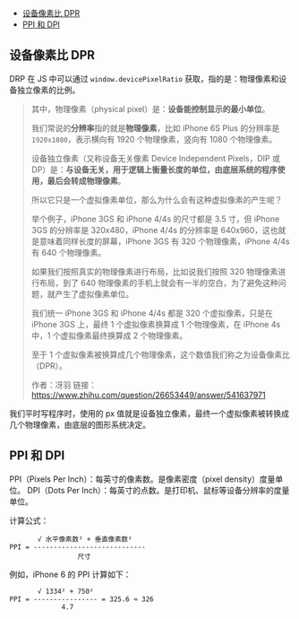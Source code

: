 - [设备像素比 DPR](#设备像素比-dpr)
- [PPI 和 DPI](#ppi-和-dpi)

## 设备像素比 DPR

DRP 在 JS 中可以通过 `window.devicePixelRatio` 获取，指的是：物理像素和设备独立像素的比例。

> 其中，物理像素（physical pixel）是：**设备能控制显示的最小单位**。
>
> 我们常说的**分辨率**指的就是**物理像素**，比如 iPhone 6S Plus 的分辨率是 `1920x1080`，表示横向有 1920 个物理像素，竖向有 1080 个物理像素。
>
> 设备独立像素（又称设备无关像素 Device Independent Pixels，DIP 或 DP）是：**与设备无关，用于逻辑上衡量长度的单位，由底层系统的程序使用，最后会转成物理像素**。
>
> 所以它只是一个虚拟像素单位，那么为什么会有这种虚拟像素的产生呢？
>
> 举个例子，iPhone 3GS 和 iPhone 4/4s 的尺寸都是 3.5 寸，但 iPhone 3GS 的分辨率是 320x480，iPhone 4/4s 的分辨率是 640x960，这也就是意味着同样长度的屏幕，iPhone 3GS 有 320 个物理像素，iPhone 4/4s 有 640 个物理像素。
>
> 如果我们按照真实的物理像素进行布局，比如说我们按照 320 物理像素进行布局，到了 640 物理像素的手机上就会有一半的空白，为了避免这种问题，就产生了虚拟像素单位。
>
> 我们统一 iPhone 3GS 和 iPhone 4/4s 都是 320 个虚拟像素，只是在 iPhone 3GS 上，最终 1 个虚拟像素换算成 1 个物理像素，在 iPhone 4s 中，1 个虚拟像素最终换算成 2 个物理像素。
>
> 至于 1 个虚拟像素被换算成几个物理像素，这个数值我们称之为设备像素比（DPR）。
>
> 作者：冴羽
> 链接：https://www.zhihu.com/question/26653449/answer/541637971

我们平时写程序时，使用的 px 值就是设备独立像素，最终一个虚拟像素被转换成几个物理像素，由底层的图形系统决定。

## PPI 和 DPI

PPI（Pixels Per Inch）：每英寸的像素数。是像素密度（pixel density）度量单位。
DPI（Dots Per Inch）：每英寸的点数。是打印机、鼠标等设备分辨率的度量单位。

计算公式：

```
       √ 水平像素数² + 垂直像素数²
PPI = ----------------------------
                 尺寸
```

例如，iPhone 6 的 PPI 计算如下：

```
       √ 1334² + 750²
PPI = ---------------- = 325.6 ≈ 326
             4.7
```
